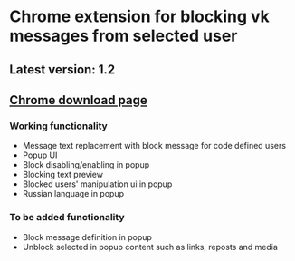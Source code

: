 # Chrome extension for blocking vk messages from selected user
## Latest version: 1.2
## [Chrome download page](https://chrome.google.com/webstore/detail/vk-message-blocker/okhkmjjgjjlmnjnahfclohidlgokppdp)
### Working functionality
- Message text replacement with block message for code defined users
- Popup UI
- Block disabling/enabling in popup
- Blocking text preview
- Blocked users' manipulation ui in popup
- Russian language in popup
### To be added functionality
- Block message definition in popup
- Unblock selected in popup content such as links, reposts and media 
